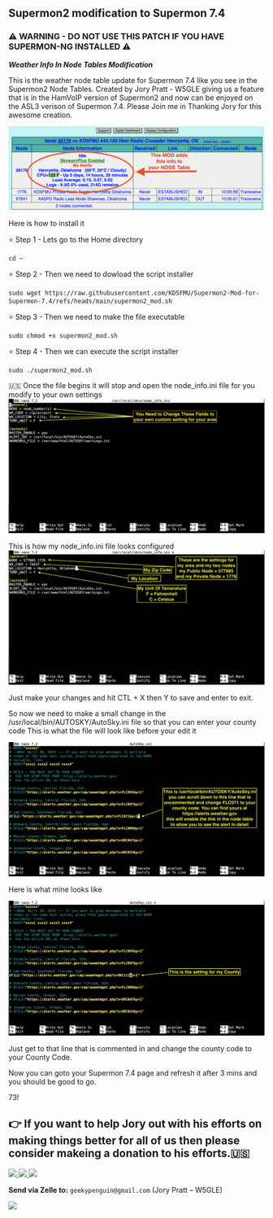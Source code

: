 ## Supermon2 modification to Supermon 7.4 ##
### ⚠️ WARNING - DO NOT USE THIS PATCH IF YOU HAVE SUPERMON-NG INSTALLED ⚠️ ###

***Weather Info In Node Tables Modification***

This is the weather node table update for Supermon 7.4 like you see in the Supermon2 Node Tables. Created by Jory Pratt - W5GLE giving us a feature that is in the HamVoIP version of Supermon2 and now can be enjoyed on the ASL3 verison of Supermon 7.4. Please Join me in Thanking Jory for this awesome creation.

![Supermon2-Mod Logo](https://github.com/KD5FMU/Supermon2-Mod-for-Supermon-7.4/blob/main/supermon2-mod-a.png)

Here is how to install it

⭐️ Step 1 - Lets go to the Home directory
```
cd ~
```

⭐️ Step 2 - Then we need to dowload the script installer
```
sudo wget https://raw.githubusercontent.com/KD5FMU/Supermon2-Mod-for-Supermon-7.4/refs/heads/main/supermon2_mod.sh
```

⭐️ Step 3 - Then we need to make the file executable
```
sudo chmod +x supermon2_mod.sh
```

⭐️ Step 4 - Then we can execute the script installer
```
sudo ./supermon2_mod.sh
```

🇺🇸 Once the file begins it will stop and open the node_info.ini file for you modify to your own settings
![node_info.ini screenshot](https://github.com/KD5FMU/Supermon2-Mod-for-Supermon-7.4/blob/main/default-node-ini-settings.png)

This is how my node_info.ini file looks configured
![my node_info.ini file](https://github.com/KD5FMU/Supermon2-Mod-for-Supermon-7.4/blob/main/my-node-ini-settings.png)

Just make your changes and hit CTL + X then Y to save and enter to exit.

So now we need to make a small change in the /usr/local/bin/AUTOSKY/AutoSky.ini file so that you can enter your county code
This is what the file will look like before your edit it

![AutoSky.ini default](https://github.com/KD5FMU/Supermon2-Mod-for-Supermon-7.4/blob/main/AutoSky-ini.png)

Here is what mine looks like

![AutoSky.ini fule change](https://github.com/KD5FMU/Supermon2-Mod-for-Supermon-7.4/blob/main/AutoSky-ini-my-settings.png)

Just get to that line that is commented in and change the county code to your County Code.

Now you can goto your Supermon 7.4 page and refresh it after 3 mins and you should be good to go. 

73!

👉 If you want to help Jory out with his efforts on making things better for all of us then please consider makeing a donation to his efforts.🇺🇸
---
<a href="https://www.paypal.com/donate?token=IyATJ7p91vnH0tLglypNy2DxIZ3G2VmpWddIzltxRzY4kpcF0hPRHPj7F9ipe3YvfujL-1een4QH5Te5" target="_blank">
  <img src="https://img.shields.io/badge/Donate%20with-PayPal-00457C?style=for-the-badge&logo=paypal&logoColor=white" />
</a>

<a href="https://cash.app/$anarchpeng" target="_blank">
  <img src="https://img.shields.io/badge/Donate-CashApp-00C244?style=for-the-badge&logo=cashapp&logoColor=white" />
</a>

<!-- Zelle uses email/phone inside your bank app; no public pay URL exists. -->
<a href="mailto:geekypenguin@gmail.com?subject=Zelle%20Donation%20for%20Jory%20Pratt%20-%20W5GLE&body=I%27d%20like%20to%20send%20a%20Zelle%20donation.">
  <img src="https://img.shields.io/badge/Donate%20via-Zelle-6D1E72?style=for-the-badge&logo=zelle&logoColor=white" />
</a>

**Send via Zelle to:** `geekypenguin@gmail.com` (Jory Pratt – W5GLE)




<a href="https://www.youtube.com/@HamRadioCrusader" target="_blank">
  <img src="https://img.shields.io/badge/Subscribe-Ham%20Radio%20Crusader-red?style=for-the-badge&logo=youtube" />
</a>

